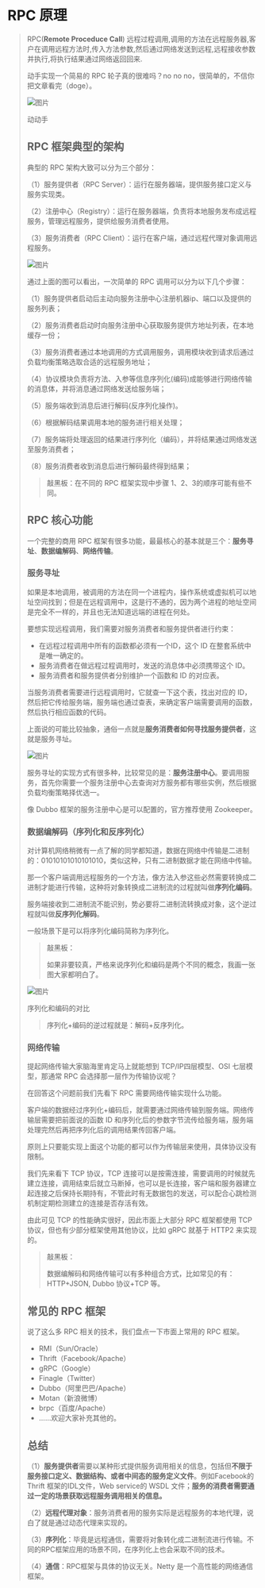 # RPC 原理

> RPC(**Remote Proceduce Call**) 远程过程调用,调用的方法在远程服务器,客户在调用远程方法时,传入方法参数,然后通过网络发送到远程,远程接收参数并执行,将执行结果通过网络返回回来.
>
> 动手实现一个简易的 RPC 轮子真的很难吗？no no no，很简单的，不信你把文章看完（doge）。
>
> ![图片](https://s2.loli.net/2022/04/04/QhSkDmHJw6Mle83.jpg)
>
> 动动手
>
> ## RPC 框架典型的架构
>
> 典型的 RPC 架构大致可以分为三个部分：
>
> （1）服务提供者（RPC Server）：运行在服务器端，提供服务接口定义与服务实现类。
>
> （2）注册中心（Registry）：运行在服务器端，负责将本地服务发布成远程服务，管理远程服务，提供给服务消费者使用。
>
> （3）服务消费者（RPC Client）：运行在客户端，通过远程代理对象调用远程服务。
>
> ![图片](https://s2.loli.net/2022/04/04/akwEOlnu3X7PTHR.jpg)
>
> 通过上面的图可以看出，一次简单的 RPC 调用可以分为以下几个步骤：
>
> （1）服务提供者启动后主动向服务注册中心注册机器ip、端口以及提供的服务列表；
>
> （2）服务消费者启动时向服务注册中心获取服务提供方地址列表，在本地缓存一份；
>
> （3）服务消费者通过本地调用的方式调用服务，调用模块收到请求后通过负载均衡策略选取合适的远程服务地址；
>
> （4）协议模块负责将方法、入参等信息序列化(编码)成能够进行网络传输的消息体，并将消息通过网络发送给服务端；
>
> （5）服务端收到消息后进行解码(反序列化操作)。
>
> （6）根据解码结果调用本地的服务进行相关处理；
>
> （7）服务端将处理返回的结果进行序列化（编码），并将结果通过网络发送至服务消费者；
>
> （8）服务消费者收到消息后进行解码最终得到结果；
>
> > 敲黑板：在不同的 RPC 框架实现中步骤 1、2、3的顺序可能有些不同。
>
> ## RPC 核心功能
>
> 一个完整的商用 RPC 框架有很多功能，最最核心的基本就是三个：**服务寻址**、**数据编解码**、**网络传输**。
>
> ### 服务寻址
>
> 如果是本地调用，被调用的方法在同一个进程内，操作系统或虚拟机可以地址空间找到；但是在远程调用中，这是行不通的，因为两个进程的地址空间是完全不一样的，并且也无法知道远端的进程在何处。
>
> 要想实现远程调用，我们需要对服务消费者和服务提供者进行约束：
>
> - 在远程过程调用中所有的函数都必须有一个ID，这个 ID 在整套系统中是唯一确定的。
> - 服务消费者在做远程过程调用时，发送的消息体中必须携带这个 ID。
> - 服务消费者和服务提供者分别维护一个函数和 ID 的对应表。
>
> 当服务消费者需要进行远程调用时，它就查一下这个表，找出对应的 ID，然后把它传给服务端，服务端也通过查表，来确定客户端需要调用的函数，然后执行相应函数的代码。
>
> 上面说的可能比较抽象，通俗一点就是**服务消费者如何寻找服务提供者**，这就是服务寻址。
>
> ![图片](https://s2.loli.net/2022/04/04/hc7SKwQoOuTPkjN.png)
>
> 
>
> 服务寻址的实现方式有很多种，比较常见的是：**服务注册中心**。要调用服务，首先你需要一个服务注册中心去查询对方服务都有哪些实例，然后根据负载均衡策略择优选一。
>
> 像 Dubbo 框架的服务注册中心是可以配置的，官方推荐使用 Zookeeper。
>
> ### 数据编解码（序列化和反序列化）
>
> 对计算机网络稍微有一点了解的同学都知道，数据在网络中传输是二进制的：01010101010101010，类似这种，只有二进制数据才能在网络中传输。
>
> 那一个客户端调用远程服务的一个方法，像方法入参这些必然需要转换成二进制才能进行传输，这种将对象转换成二进制流的过程就叫做**序列化编码**。
>
> 服务端接收到二进制流不能识别，势必要将二进制流转换成对象，这个逆过程就叫做**反序列化解码**。
>
> 一般场景下是可以将序列化编码简称为序列化。
>
> > 敲黑板：
> >
> > 如果非要较真，严格来说序列化和编码是两个不同的概念，我画一张图大家都明白了。
>
> ![图片](https://s2.loli.net/2022/04/04/TJiDkBuMWOQ17Kp.jpg)
>
> 序列化和编码的对比
>
> > 序列化+编码的逆过程就是：解码+反序列化。
>
> ### 网络传输
>
> 提起网络传输大家脑海里肯定马上就能想到 TCP/IP四层模型、OSI 七层模型，那通常 RPC 会选择那一层作为传输协议呢？
>
> 在回答这个问题前我们先看下 RPC 需要网络传输实现什么功能。
>
> 客户端的数据经过序列化+编码后，就需要通过网络传输到服务端。网络传输层需要把前面说的函数 ID 和序列化后的参数字节流传给服务端，服务端处理完然后再把序列化后的调用结果传回客户端。
>
> 原则上只要能实现上面这个功能的都可以作为传输层来使用，具体协议没有限制。
>
> 我们先来看下 TCP 协议，TCP 连接可以是按需连接，需要调用的时候就先建立连接，调用结束后就立马断掉，也可以是长连接，客户端和服务器建立起连接之后保持长期持有，不管此时有无数据包的发送，可以配合心跳检测机制定期检测建立的连接是否存活有效。
>
> 由此可见 TCP 的性能确实很好，因此市面上大部分 RPC 框架都使用 TCP 协议，但也有少部分框架使用其他协议，比如 gRPC 就基于 HTTP2 来实现的。
>
> > 敲黑板：
> >
> > 数据编解码和网络传输可以有多种组合方式，比如常见的有：HTTP+JSON, Dubbo 协议+TCP 等。
>
> ## 常见的 RPC 框架
>
> 说了这么多 RPC 相关的技术，我们盘点一下市面上常用的 RPC 框架。
>
> - RMI（Sun/Oracle）
> - Thrift（Facebook/Apache）
> - gRPC（Google）
> - Finagle（Twitter）
> - Dubbo（阿里巴巴/Apache）
> - Motan（新浪微博）
> - brpc（百度/Apache）
> - ……欢迎大家补充其他的。
>
> ## 总结
>
> （1）**服务提供者**需要以某种形式提供服务调用相关的信息，包括但**不限于服务接口定义、数据结构、或者中间态的服务定义文件**。例如Facebook的 Thrift 框架的IDL文件，Web service的 WSDL 文件；**服务的消费者需要通过一定的场景获取远程服务调用相关的信息。**
>
> （2）**远程代理对象**：服务消费者用的服务实际是远程服务的本地代理，说白了就是通过动态代理来实现的。
>
> （3）**序列化**：毕竟是远程通信，需要将对象转化成二进制流进行传输。不同的RPC框架应用的场景不同，在序列化上也会采取不同的技术。
>
> （4）**通信**：RPC框架与具体的协议无关。Netty 是一个高性能的网络通信框架。